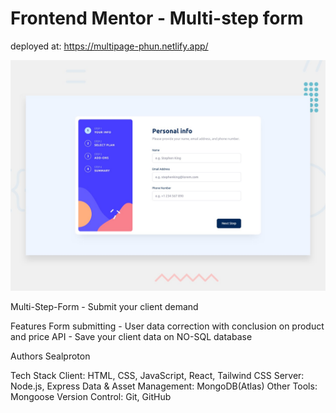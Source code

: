 # Frontend Mentor - Multi-step form
deployed at: https://multipage-phun.netlify.app/

![Design preview for the Multi-step form coding challenge](./design/desktop-preview.jpg)

Multi-Step-Form - Submit your client demand

Features
Form submitting - User data correction with conclusion on product and price
API - Save your client data on NO-SQL database

Authors
Sealproton

Tech Stack
Client: HTML, CSS, JavaScript, React, Tailwind CSS
Server: Node.js, Express
Data & Asset Management: MongoDB(Atlas)
Other Tools: Mongoose
Version Control: Git, GitHub

